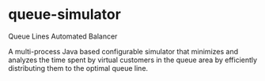 # queue-simulator
Queue Lines Automated Balancer

A multi-process Java based configurable simulator that minimizes and analyzes the time spent by
virtual customers in the queue area by efficiently distributing them to the optimal queue line.
